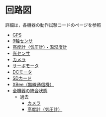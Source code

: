 # 回路図
詳細は，各機器の動作試験コードのページを参照
+ [GPS](../Arduino/Test_GPS)
+ [9軸センサ](../Arduino/Test_IMU)
+ [高度計（気圧計）・温湿度計](./Arduino/Test_Barometer_Thermohygrometer)
+ [光センサ](../Arduino/Test_Light)
+ [カメラ](./Arduino/Test_Camera2)
+ [サーボモータ](../Arduino/Test_Servo)
+ [DCモータ](./Arduino/Test_DCMotor)
+ [SDカード](../Arduino/Test_SD)
+ [XBee（無線通信機）](../Arduino/Test_XBee)
+ [全機器の統合状態](../Arduino/Test)
	- 過去
		* [カメラ](../Arduino/Test_Camera)
		* [高度計（気圧計）](../Arduino/Test_Barometer)
